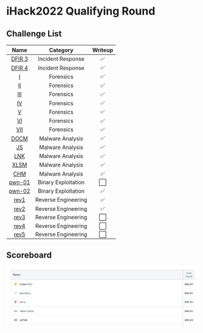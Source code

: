 # iHack2022 Qualifying Round

## Challenge List
| Name                                            | Category          | Writeup |
|:-----------------------------------------------:|:-----------------:|:--------:|
| [DFIR 3](DFIR/DFIR%203) | Incident Response | ✅ |
| [DFIR 4](DFIR/DFIR%204) | Incident Response | ✅ |
| [I](forensics)   | Forensics                | ✅ |
| [II](forensics)  | Forensics                | ✅ |
| [III](forensics) | Forensics                | ✅ |
| [IV](forensics)  | Forensics                | ✅ |
| [V](forensics)   | Forensics                | ✅ |
| [VI](forensics)  | Forensics                | ✅ |
| [VII](forensics) | Forensics                | ✅ |
| [DOCM](malware/DOCM) | Malware Analysis     | ✅ |
| [JS](malware/JS)     | Malware Analysis     | ✅ |
| [LNK](malware/LNK)   | Malware Analysis     | ✅ |
| [XLSM](malware/XLSM) | Malware Analysis     | ✅ |
| [CHM](malware/CHM)   | Malware Analysis     | ✅ |
| [pwn-01](pwn/pwn-01) | Binary Exploitation  | ⬜ |
| [pwn-02](pwn/pwn-02) | Binary Exploitation  | ✅ |
| [rev1](rev/rev1) | Reverse Engineering      | ✅ |
| [rev2](rev/rev2) | Reverse Engineering      | ✅ |
| [rev3](rev/rev3) | Reverse Engineering      | ⬜ |
| [rev4](rev/rev4) | Reverse Engineering      | ⬜ |
| [rev5](rev/rev5) | Reverse Engineering      | ⬜ |

## Scoreboard
![Scoreboard](./Scoreboard.png)
